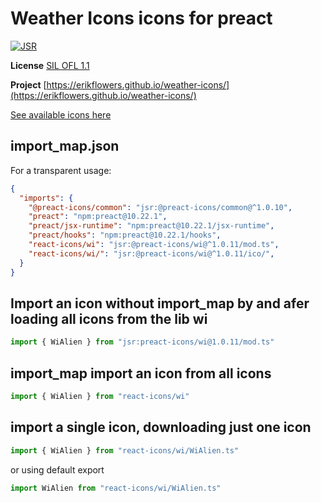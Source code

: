 # Weather Icons icons for preact

[![JSR](https://jsr.io/badges/@preact-icons/wi)](https://jsr.io/@preact-icons/wi)

**License** [SIL OFL 1.1](http://scripts.sil.org/OFL)

**Project** [https://erikflowers.github.io/weather-icons/](https://erikflowers.github.io/weather-icons/)

[See available icons here](https://react-icons.deno.dev/wi)

## import_map.json

For a transparent usage:

```json
{
  "imports": {
    "@preact-icons/common": "jsr:@preact-icons/common@^1.0.10",
    "preact": "npm:preact@10.22.1",
    "preact/jsx-runtime": "npm:preact@10.22.1/jsx-runtime",
    "preact/hooks": "npm:preact@10.22.1/hooks",
    "react-icons/wi": "jsr:@preact-icons/wi@^1.0.11/mod.ts",
    "react-icons/wi/": "jsr:@preact-icons/wi@^1.0.11/ico/",
  }
}
```

## Import an icon without import_map by and afer loading all icons from the lib wi

```ts
import { WiAlien } from "jsr:preact-icons/wi@1.0.11/mod.ts"
```

## import_map import an icon from all icons

```ts
import { WiAlien } from "react-icons/wi"
```

## import a single icon, downloading just one icon

```ts
import { WiAlien } from "react-icons/wi/WiAlien.ts"
```

or using default export

```ts
import WiAlien from "react-icons/wi/WiAlien.ts"
```

